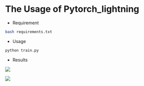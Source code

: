# The Usage of Pytorch_lightning 

- Requirement

```bash
bash requirements.txt
```

- Usage

```python
python train.py
```

- Results

![]('./asserts/train.png')

![]('./asserts/val.png')
